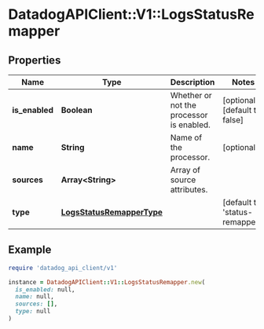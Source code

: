 # DatadogAPIClient::V1::LogsStatusRemapper

## Properties

| Name           | Type                                                    | Description                              | Notes                                  |
| -------------- | ------------------------------------------------------- | ---------------------------------------- | -------------------------------------- |
| **is_enabled** | **Boolean**                                             | Whether or not the processor is enabled. | [optional][default to false]           |
| **name**       | **String**                                              | Name of the processor.                   | [optional]                             |
| **sources**    | **Array&lt;String&gt;**                                 | Array of source attributes.              |                                        |
| **type**       | [**LogsStatusRemapperType**](LogsStatusRemapperType.md) |                                          | [default to &#39;status-remapper&#39;] |

## Example

```ruby
require 'datadog_api_client/v1'

instance = DatadogAPIClient::V1::LogsStatusRemapper.new(
  is_enabled: null,
  name: null,
  sources: [],
  type: null
)
```
